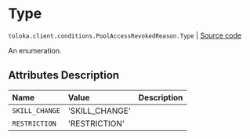 # Type
`toloka.client.conditions.PoolAccessRevokedReason.Type` | [Source code](https://github.com/Toloka/toloka-kit/blob/v1.1.4/src/client/conditions.py#L263)

An enumeration.

## Attributes Description

| Name | Value | Description |
| :------| :-----------| :----------| 
`SKILL_CHANGE`|'SKILL_CHANGE'|
`RESTRICTION`|'RESTRICTION'|
